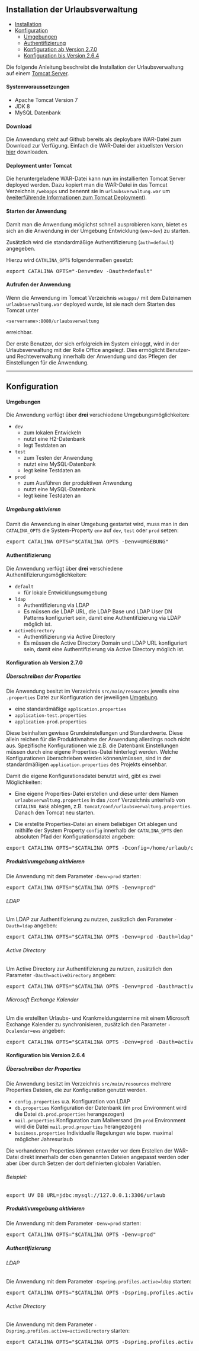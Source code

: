 ## Installation der Urlaubsverwaltung

* [Installation](https://github.com/synyx/urlaubsverwaltung#installation)
* [Konfiguration](https://github.com/synyx/urlaubsverwaltung#konfiguration)
    * [Umgebungen](https://github.com/synyx/urlaubsverwaltung#umgebungen)
    * [Authentifizierung](https://github.com/synyx/urlaubsverwaltung#authentifizierung)
    * [Konfiguration ab Version 2.7.0](https://github.com/synyx/urlaubsverwaltung#konfiguration-ab-version-270)
    * [Konfiguration bis Version 2.6.4](https://github.com/synyx/urlaubsverwaltung#konfiguration-bis-version-264)

Die folgende Anleitung beschreibt die Installation der Urlaubsverwaltung auf einem [Tomcat Server](http://tomcat.apache.org/).

#### Systemvoraussetzungen

* Apache Tomcat Version 7
* JDK 8
* MySQL Datenbank

#### Download

Die Anwendung steht auf Github bereits als deploybare WAR-Datei zum Download zur Verfügung.
Einfach die WAR-Datei der aktuellsten Version [hier](https://github.com/synyx/urlaubsverwaltung/releases/latest) downloaden.

#### Deployment unter Tomcat

Die heruntergeladene WAR-Datei kann nun im installierten Tomcat Server deployed werden.
Dazu kopiert man die WAR-Datei in das Tomcat Verzeichnis `/webapps` und benennt sie in `urlaubsverwaltung.war` um ([weiterführende Informationen zum Tomcat Deployment](http://tomcat.apache.org/tomcat-6.0-doc/deployer-howto.html)).

#### Starten der Anwendung

Damit man die Anwendung möglichst schnell ausprobieren kann, bietet es sich an die Anwendung in der Umgebung Entwicklung (`env=dev`) zu starten.

Zusätzlich wird die standardmäßige Authentifizierung (`auth=default`) angegeben.

Hierzu wird `CATALINA_OPTS` folgendermaßen gesetzt:

<pre>export CATALINA_OPTS="-Denv=dev -Dauth=default"</pre>

#### Aufrufen der Anwendung

Wenn die Anwendung im Tomcat Verzeichnis `webapps/` mit dem Dateinamen `urlaubsverwaltung.war` deployed wurde, ist sie nach dem Starten des Tomcat unter

`<servername>:8080/urlaubsverwaltung`

erreichbar.

Der erste Benutzer, der sich erfolgreich im System einloggt, wird in der Urlaubsverwaltung mit der Rolle Office angelegt.
Dies ermöglicht Benutzer- und Rechteverwaltung innerhalb der Anwendung und das Pflegen der Einstellungen für die Anwendung.

---

## Konfiguration

#### Umgebungen

Die Anwendung verfügt über **drei** verschiedene Umgebungsmöglichkeiten:

* `dev`
    * zum lokalen Entwickeln
    * nutzt eine H2-Datenbank
    * legt Testdaten an
* `test`
    * zum Testen der Anwendung
    * nutzt eine MySQL-Datenbank
    * legt keine Testdaten an
* `prod`
    * zum Ausführen der produktiven Anwendung
    * nutzt eine MySQL-Datenbank
    * legt keine Testdaten an

##### Umgebung aktivieren

Damit die Anwendung in einer Umgebung gestartet wird, muss man in den `CATALINA_OPTS` die System-Property `env` auf `dev`, `test` oder `prod` setzen:

<pre>export CATALINA_OPTS="$CATALINA_OPTS -Denv=UMGEBUNG"</pre>

#### Authentifizierung

Die Anwendung verfügt über **drei** verschiedene Authentifizierungsmöglichkeiten:

* `default`
    * für lokale Entwicklungsumgebung
* `ldap`
    * Authentifizierung via LDAP
    * Es müssen die LDAP URL, die LDAP Base und LDAP User DN Patterns konfiguriert sein, damit eine Authentifizierung via LDAP möglich ist.
* `activeDirectory`
    * Authentifizierung via Active Directory
    * Es müssen die Active Directory Domain und LDAP URL konfiguriert sein, damit eine Authentifizierung via Active Directory möglich ist.

#### Konfiguration ab Version 2.7.0

##### Überschreiben der Properties

Die Anwendung besitzt im Verzeichnis `src/main/resources` jeweils eine `.properties` Datei zur Konfiguration der jeweiligen [Umgebung](https://github.com/synyx/urlaubsverwaltung#umgebungen).

* eine standardmäßige `application.properties`
* `application-test.properties`
* `application-prod.properties`

Diese beinhalten gewisse Grundeinstellungen und Standardwerte. Diese allein reichen für die Produktivnahme der Anwendung allerdings noch nicht aus.
Spezifische Konfigurationen wie z.B. die Datenbank Einstellungen müssen durch eine eigene Properties-Datei hinterlegt werden.
Welche Konfigurationen überschrieben werden können/müssen, sind in der standardmäßigen `application.properties` des Projekts einsehbar.

Damit die eigene Konfigurationsdatei benutzt wird, gibt es zwei Möglichkeiten:

* Eine eigene Properties-Datei erstellen und diese unter dem Namen `urlaubsverwaltung.properties` in das `/conf` Verzeichnis unterhalb von `CATALINA_BASE` ablegen, z.B. `tomcat/conf/urlaubsverwaltung.properties`. Danach den Tomcat neu starten.

* Die erstellte Properties-Datei an einem beliebigen Ort ablegen und mithilfe der System Property `config` innerhalb der `CATALINA_OPTS` den absoluten Pfad der Konfigurationsdatei angeben:

<pre>export CATALINA_OPTS="$CATALINA_OPTS -Dconfig=/home/urlaub/config/my.properties"</pre>

##### Produktivumgebung aktivieren

Die Anwendung mit dem Parameter `-Denv=prod` starten:

<pre>export CATALINA_OPTS="$CATALINA_OPTS -Denv=prod"</pre>

###### LDAP

Um LDAP zur Authentifizierung zu nutzen, zusätzlich den Parameter `-Dauth=ldap` angeben:

<pre>export CATALINA_OPTS="$CATALINA_OPTS -Denv=prod -Dauth=ldap"</pre>

###### Active Directory

Um Active Directory zur Authentifizierung zu nutzen, zusätzlich den Parameter `-Dauth=activeDirectory` angeben:

<pre>export CATALINA_OPTS="$CATALINA_OPTS -Denv=prod -Dauth=activeDirectory"</pre>

###### Microsoft Exchange Kalender

Um die erstellten Urlaubs- und Krankmeldungstermine mit einem Microsoft Exchange Kalender zu synchronisieren, zusätzlich den Parameter `-Dcalendar=ews` angeben:

<pre>export CATALINA_OPTS="$CATALINA_OPTS -Denv=prod -Dauth=activeDirectory -Dcalendar=ews"</pre>

#### Konfiguration bis Version 2.6.4

##### Überschreiben der Properties

Die Anwendung besitzt im Verzeichnis `src/main/resources` mehrere Properties Dateien, die zur Konfiguration genutzt werden.

* `config.properties` u.a. Konfiguration von LDAP
* `db.properties` Konfiguration der Datenbank (im `prod` Environment wird die Datei `db.prod.properties` herangezogen)
* `mail.properties` Konfiguration zum Mailversand (im `prod` Environment wird die Datei `mail.prod.properties` herangezogen)
* `business.properties` Individuelle Regelungen wie bspw. maximal möglicher Jahresurlaub

Die vorhandenen Properties können entweder vor dem Erstellen der WAR-Datei direkt innerhalb der oben genannten Dateien angepasst werden oder aber über durch Setzen der dort definierten globalen Variablen.

###### Beispiel:

<pre>export UV_DB_URL=jdbc:mysql://127.0.0.1:3306/urlaub</pre>

##### Produktivumgebung aktivieren

Die Anwendung mit dem Parameter `-Denv=prod` starten:

<pre>export CATALINA_OPTS="$CATALINA_OPTS -Denv=prod"</pre>

##### Authentifizierung

###### LDAP

Die Anwendung mit dem Parameter `-Dspring.profiles.active=ldap` starten:

<pre>export CATALINA_OPTS="$CATALINA_OPTS -Dspring.profiles.active=ldap"</pre>

###### Active Directory

Die Anwendung mit dem Parameter `-Dspring.profiles.active=activeDirectory` starten:

<pre>export CATALINA_OPTS="$CATALINA_OPTS -Dspring.profiles.active=activeDirectory"</pre>